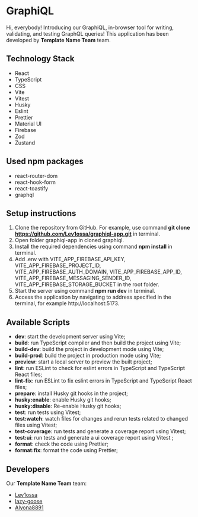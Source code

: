 # GraphiQL

Hi, everybody! Introducing our GraphiQL, in-browser tool for writing, validating, and testing GraphQL queries!
This application has been developed by **Template Name Team** team.

## Technology Stack

- React
- TypeScript
- CSS
- Vite
- Vitest
- Husky
- Eslint
- Prettier
- Material UI
- Firebase
- Zod
- Zustand

## Used npm packages

- react-router-dom
- react-hook-form
- react-toastify
- graphql

## Setup instructions

1. Clone the repository from GitHub. For example, use command **git clone https://github.com/Lev1ossa/graphiql-app.git** in terminal.
2. Open folder graphiql-app in cloned graphiql.
3. Install the required dependencies using command **npm install** in terminal.
4. Add .env with VITE_APP_FIREBASE_API_KEY, VITE_APP_FIREBASE_PROJECT_ID, VITE_APP_FIREBASE_AUTH_DOMAIN,
   VITE_APP_FIREBASE_APP_ID, VITE_APP_FIREBASE_MESSAGING_SENDER_ID, VITE_APP_FIREBASE_STORAGE_BUCKET in the root folder.
5. Start the server using command **npm run dev** in terminal.
6. Access the application by navigating to address specified in the terminal, for example http://localhost:5173.

## Available Scripts

- **dev**: start the development server using Vite;
- **build**: run TypeScript compiler and then build the project using Vite;
- **build-dev**: build the project in development mode using Vite;
- **build-prod**: build the project in production mode using Vite;
- **preview**: start a local server to preview the built project;
- **lint**: run ESLint to check for eslint errors in TypeScript and TypeScript React files;
- **lint-fix**: run ESLint to fix eslint errors in TypeScript and TypeScript React files;
- **prepare**: install Husky git hooks in the project;
- **husky:enable**: enable Husky git hooks;
- **husky:disable**: Re-enable Husky git hooks;
- **test**: run tests using Vitest;
- **test:watch**: watch files for changes and rerun tests related to changed files using Vitest;
- **test-coverage**: run tests and generate a coverage report using Vitest;
- **test:ui**: run tests and generate a ui coverage report using Vitest ;
- **format**: check the code using Prettier;
- **format:fix**: format the code using Prettier;

## Developers

Our **Template Name Team** team:

- [Lev1ossa](https://github.com/lev1ossa)
- [lazy-goose](https://github.com/lazy-goose)
- [Alyona8891](https://github.com/alyona8891)
